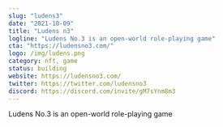 ```yaml
---
slug: "ludens3"
date: "2021-10-09"
title: "Ludens n3"
logline: "Ludens No.3 is an open-world role-playing game"
cta: "https://ludensno3.com/"
logo: /img/ludens.png
category: nft, game
status: building
website: https://ludensno3.com/
twitter: https://twitter.com/ludensno3
discord: https://discord.com/invite/gM7sYnm8m3
---
```


Ludens No.3 is an open-world role-playing game
